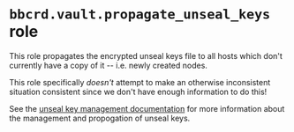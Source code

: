 `bbcrd.vault.propagate_unseal_keys` role
========================================

This role propagates the encrypted unseal keys file to all hosts which don't
currently have a copy of it -- i.e. newly created nodes.

This role specifically *doesn't* attempt to make an otherwise inconsistent
situation consistent since we don't have enough information to do this!

See the [unseal key management
documentation](../../docs/unseal_key_management.md) for more information about
the management and propogation of unseal keys.

